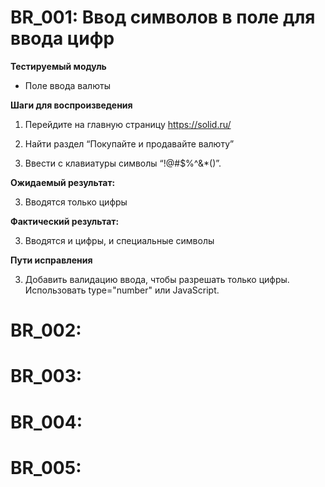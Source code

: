 # BR_001: Ввод символов в поле для ввода цифр
**Тестируемый модуль**

- Поле ввода валюты

**Шаги для воспроизведения**  
1. Перейдите на главную страницу https://solid.ru/

2. Найти раздел “Покупайте и продавайте валюту”
3. Ввести с клавиатуры символы “!@#$%^&*()”.

**Ожидаемый результат:**  

3. Вводятся только цифры

**Фактический результат:**  

3. Вводятся и цифры, и специальные символы

**Пути исправления**  

3. Добавить валидацию ввода, чтобы разрешать только цифры. Использовать type="number" или JavaScript.

# BR_002:

# BR_003:

# BR_004:

# BR_005: